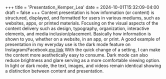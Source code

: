 +++
title = 'Presentation_Kemper_Lea'
date = 2024-10-01T15:32:09-04:00
draft = false 
+++
Content presentation is how information (or content) is structured, displayed, and formatted for users in various mediums, such as websites, apps, or printed materials. Focusing on the visual aspects of the content delivery such as design, typography, organization, interactive elements, and media inclusion/placement. Basically how information is shown to you, whether on a website, in an app, or print. A good example of presentation in my everyday use is the dark mode feature on Instagram/Facebook.[my link](https://www.facebook.com/marketplace/?ref=app_tab) With the quick change of a setting, I can make the content more aesthetically easy to consume. Dark mode can also reduce brightness and glare serving as a more comfortable viewing option. In light or dark mode, the text, images, and videos remain identical showing a distinction between content and presentation.
